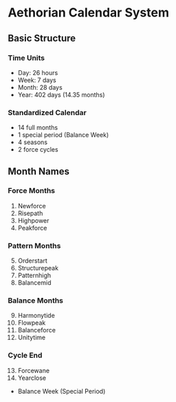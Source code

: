 # Aethorian Calendar System

## Basic Structure

### Time Units
- Day: 26 hours
- Week: 7 days
- Month: 28 days
- Year: 402 days (14.35 months)

### Standardized Calendar
- 14 full months
- 1 special period (Balance Week)
- 4 seasons
- 2 force cycles

## Month Names

### Force Months
1. Newforce
2. Risepath
3. Highpower
4. Peakforce

### Pattern Months
5. Orderstart
6. Structurepeak
7. Patternhigh
8. Balancemid

### Balance Months
9. Harmonytide
10. Flowpeak
11. Balanceforce
12. Unitytime

### Cycle End
13. Forcewane
14. Yearclose
- Balance Week (Special Period)

